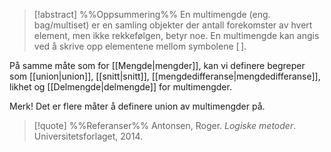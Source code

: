 
> [!abstract] %%Oppsummering%%
En multimengde (eng. bag/multiset) er en samling objekter der antall forekomster av hvert element, men ikke rekkefølgen, betyr noe. En multimengde kan angis ved å skrive opp elementene mellom symbolene $[\,]$. 

På samme måte som for [[Mengde|mengder]], kan vi definere begreper som [[union|union]], [[snitt|snitt]], [[mengdedifferanse|mengdedifferanse]], likhet og [[Delmengde|delmengde]] for multimengder. 

Merk!
Det er flere måter å definere union av multimengder på.

> [!quote] %%Referanser%%
Antonsen, Roger. *Logiske metoder*. Universitetsforlaget, 2014.